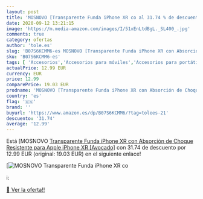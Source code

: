 ```yaml
---
layout: post
title: 'MOSNOVO [Transparente Funda iPhone XR co al 31.74 % de descuento'
date: 2020-09-12 13:21:15
image: 'https://m.media-amazon.com/images/I/51xEnLtdBgL._SL400_.jpg'
comments: true
category: ofertas
author: 'tole.es'
slug: 'B07S6KCMM6-es MOSNOVO [Transparente Funda iPhone XR con Absorción de...'
sku: 'B07S6KCMM6-es'
tags: [ 'Accesorios','Accesorios para móviles','Accesorios para portátiles y netbooks','Cargadores y adaptadores para portátiles y netbooks','Cargadores y bases de carga para portátiles y netbooks','Comunicación móvil y accesorios','Electrónica','Fundas y carcasas para teléfonos móviles','Informática','Móviles','Móviles y smartphones libres','apple','iphone', ]
actualPrice: 12.99 EUR
currency: EUR
price: 12.99
comparePrice: 19.03 EUR
prodname: 'MOSNOVO [Transparente Funda iPhone XR con Absorción de Choque Resistente para Apple iPhone XR [Avocado]'
country: 'es'
flag: '🇪🇸'
brand: ''
buyurl: 'https://www.amazon.es/dp/B07S6KCMM6/?tag=tolees-21'
descuento: '31.74'
average: '12.99'
---
```


Está [MOSNOVO [Transparente Funda iPhone XR con Absorción de Choque Resistente para Apple iPhone XR [Avocado]](https://www.amazon.es/dp/B07S6KCMM6/?tag=tolees-21) con 31.74 de descuento por 12.99 EUR (original: 19.03 EUR) en el siguiente enlace!

[![MOSNOVO [Transparente Funda iPhone XR co](https://m.media-amazon.com/images/I/51xEnLtdBgL._SL400_.jpg)](https://www.amazon.es/dp/B07S6KCMM6/?tag=tolees-21)

ℹ️:


[🛒 Ver la oferta!!](https://www.amazon.es/dp/B07S6KCMM6/?tag=tolees-21)
